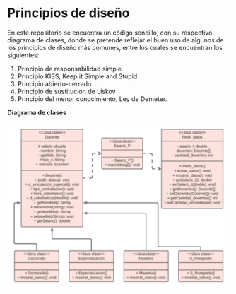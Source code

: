 # Principios de diseño
En este repositorio se encuentra un código sencillo, con su respectivo diagrama de clases, donde se pretende reflejar el buen uso de algunos de los principios de diseño más comunes, entre los cuales se encuentran los siguientes:

1. Principio de responsabilidad simple.
1. Principio KISS, Keep it Simple and Stupid.
1. Principio abierto-cerrado.
1. Principio de sustitución de Liskov
1. Principio del menor conocimiento, Ley de Demeter.

**Diagrama de clases**

![Diagrama de clases](UMLSalarioCalculo.jpeg)
